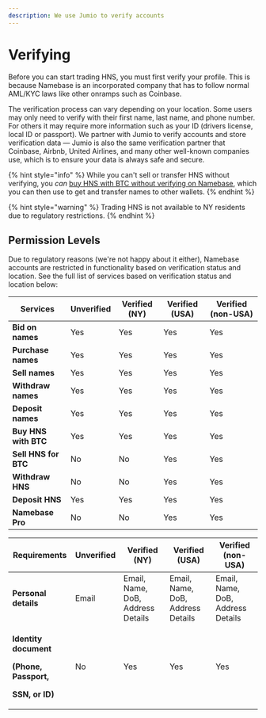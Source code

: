 ```yaml
---
description: We use Jumio to verify accounts
---
```


# Verifying

Before you can start trading HNS, you must first verify your profile. This is because Namebase is an incorporated company that has to follow normal AML/KYC laws like other onramps such as Coinbase.&#x20;

The verification process can vary depending on your location. Some users may only need to verify with their first name, last name, and phone number. For others it may require more information such as your ID (drivers license, local ID or passport). We partner with Jumio to verify accounts and store verification data — Jumio is also the same verification partner that Coinbase, Airbnb, United Airlines, and many other well-known companies use, which is to ensure your data is always safe and secure.

{% hint style="info" %}
While you can't sell or transfer HNS without verifying, you _can_ [buy HNS with BTC without verifying on Namebase](private-naming.md), which you can then use to get and transfer names to other wallets.
{% endhint %}

{% hint style="warning" %}
Trading HNS is not available to NY residents due to regulatory restrictions.
{% endhint %}

## Permission Levels

Due to regulatory reasons (we're not happy about it either), Namebase accounts are restricted in functionality based on verification status and location. See the full list of services based on verification status and location below:

| **Services**         | **Unverified** | **Verified (NY)** | **Verified (USA)** | **Verified (non-USA)** |
| -------------------- | -------------- | ----------------- | ------------------ | ---------------------- |
| **Bid on names**     | Yes            | Yes               | Yes                | Yes                    |
| **Purchase names**   | Yes            | Yes               | Yes                | Yes                    |
| **Sell names**       | Yes            | Yes               | Yes                | Yes                    |
| **Withdraw names**   | Yes            | Yes               | Yes                | Yes                    |
| **Deposit names**    | Yes            | Yes               | Yes                | Yes                    |
| **Buy HNS with BTC** | Yes            | Yes               | Yes                | Yes                    |
| **Sell HNS for BTC** | No             | No                | Yes                | Yes                    |
| **Withdraw HNS**     | No             | No                | Yes                 | Yes                    |
| **Deposit HNS**      | Yes            | Yes               | Yes                | Yes                    |
| **Namebase Pro**     | No             | No                | Yes                 | Yes                    |


| Requirements                                                                                                            | **Unverified**   | **Verified (NY)**                 | **Verified (USA)**                | **Verified (non-USA)**            |
| ----------------------------------------------------------------------------------------------------------------------- | ---------------- | --------------------------------- | --------------------------------- | --------------------------------- |
| **Personal details**                                                                                                    | Email            | Email, Name, DoB, Address Details | Email, Name, DoB, Address Details | Email, Name, DoB, Address Details |
| <p><strong>Identity document</strong> </p><p><strong>(Phone, Passport,</strong> </p><p><strong>SSN, or ID)</strong></p> | No               | Yes                               | Yes                               | Yes                               |
